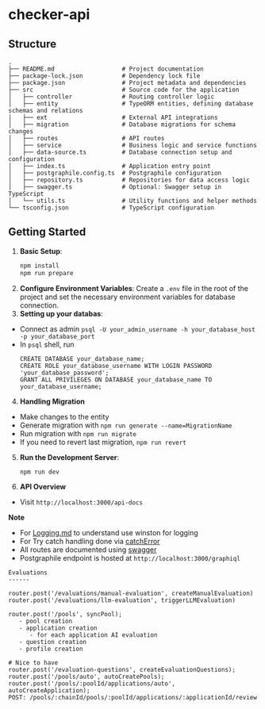 # checker-api

## Structure

```
.
├── README.md                   # Project documentation
├── package-lock.json           # Dependency lock file
├── package.json                # Project metadata and dependencies
├── src                         # Source code for the application
│   ├── controller              # Routing controller logic
│   ├── entity                  # TypeORM entities, defining database schemas and relations
│   ├── ext                     # External API integrations
│   ├── migration               # Database migrations for schema changes
│   ├── routes                  # API routes
│   ├── service                 # Business logic and service functions
│   ├── data-source.ts          # Database connection setup and configuration
│   ├── index.ts                # Application entry point
│   ├── postgraphile.config.ts  # Postgraphile configuration
│   ├── repository.ts           # Repositories for data access logic
│   ├── swagger.ts              # Optional: Swagger setup in TypeScript
│   └── utils.ts                # Utility functions and helper methods
└── tsconfig.json               # TypeScript configuration
```

## Getting Started

1. **Basic Setup**:
   ```bash
   npm install
   npm run prepare
   ```
2. **Configure Environment Variables**:
   Create a `.env` file in the root of the project and set the necessary environment variables for database connection.
3. **Setting up your databas**:
- Connect as admin `psql -U your_admin_username -h your_database_host -p your_database_port`
- In `psql` shell, run
  ```shell
  CREATE DATABASE your_database_name;
  CREATE ROLE your_database_username WITH LOGIN PASSWORD 'your_database_password';
  GRANT ALL PRIVILEGES ON DATABASE your_database_name TO your_database_username;
  ```
4. **Handling Migration**
- Make changes to the entity
- Generate migration with `npm run generate --name=MigrationName`
- Run migration with `npm run migrate`
- If you need to revert last migration, `npm run revert`
5. **Run the Development Server**:
   ```bash
   npm run dev
   ```
6. **API Overview**
  - Visit `http://localhost:3000/api-docs`

**Note**

- For [Logging.md](./src//logger/logger.md) to understand use winston for logging
- For Try catch handling done via [catchError](./src/utils.ts)
- All routes are documented using [swagger](./src/swagger.ts)
- Postgraphile endpoint is hosted at `http://localhost:3000/graphiql`

```
Evaluations
------

router.post('/evaluations/manual-evaluation', createManualEvaluation)
router.post('/evaluations/llm-evaluation', triggerLLMEvaluation)

router.post('/pools', syncPool);
   - pool creation
   - application creation
      - for each application AI evaluation
   - question creation
   - profile creation 

# Nice to have
router.post('/evaluation-questions', createEvaluationQuestions);
router.post('/pools/auto', autoCreatePools);
router.post('/pools/:poolId/applications/auto', autoCreateApplication);
POST: /pools/:chainId/pools/:poolId/applications/:applicationId/review
```
